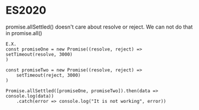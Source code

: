 # ES2020

promise.allSettled() doesn't care about resolve or reject. We can not do that in promise.all()

    E.X.
    const promiseOne = new Promise((resolve, reject) =>
    setTimeout(resolve, 3000)
    )

    const promiseTwo = new Promise((resolve, reject) =>
        setTimeout(reject, 3000)
    )

    Promise.allSettled([promiseOne, promiseTwo]).then(data => console.log(data))
        .catch(error => console.log("It is not working", error))